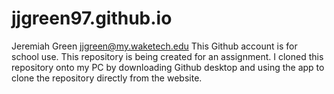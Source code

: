 # jjgreen97.github.io
Jeremiah Green 
jjgreen@my.waketech.edu
This Github account is for school use.
This repository is being created for an assignment.
I cloned this repository onto my PC by downloading Github desktop and
using the app to clone the repository directly from the website.